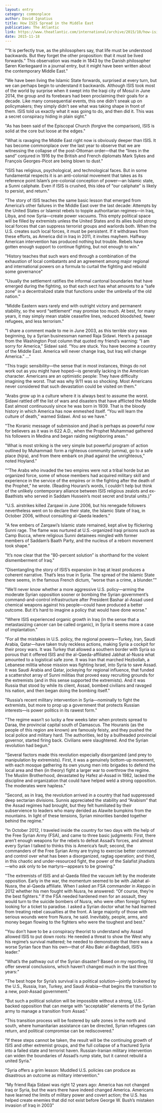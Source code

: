 ```yaml
---
layout: entry
category: commonplace
author: David Ignatius
title: How ISIS Spread in the Middle East
publication: The Atlantic
link: https://www.theatlantic.com/international/archive/2015/10/how-isis-started-syria-iraq/412042/
date: 2015-11-18
---
```


"“It is perfectly true, as the philosophers say, that life must be understood backwards. But they forget the other proposition: that it must be lived forwards.” This observation was made in 1843 by the Danish philosopher Søren Kierkegaard in a journal entry, but it might have been written about the contemporary Middle East."

"We have been living the Islamic State forwards, surprised at every turn, but we can perhaps begin to understand it backwards. Although ISIS took most of the world by surprise when it swept into the Iraqi city of Mosul in June 2014, the group and its forebears had been proclaiming their goals for a decade. Like many consequential events, this one didn’t sneak up on policymakers; they simply didn’t see what was taking shape in front of them. ISIS told us exactly what it was going to do, and then did it. This was a secret conspiracy hiding in plain sight."

"As has been said of the Episcopal Church (forgive the comparison), ISIS is solid at the core but loose at the edges."

"What is ravaging the Middle East right now is obviously deeper than ISIS. It has become commonplace over the last year to observe that we are witnessing the collapse of the post-Ottoman order—that the “lines in the sand” conjured in 1916 by the British and French diplomats Mark Sykes and François Georges-Picot are being blown to dust."

"ISIS has religious, psychological, and technological faces. But in some fundamental respects it is an anti-colonial movement that takes as its reference point Islam’s pre-colonial conception of power—an Islamic state, a Sunni caliphate. Even if ISIS is crushed, this idea of “our caliphate” is likely to persist, and return."

"The story of ISIS teaches the same basic lesson that emerged from America’s other failures in the Middle East over the last decade: Attempts by the United States or Islamist rebels to topple authoritarian regimes—in Iraq, Libya, and now Syria—create power vacuums. This empty political space will be filled by extremists unless the United States and its allies build strong local forces that can suppress terrorist groups and warlords both. When the U.S. creates such local forces, it must be persistent. If it withdraws from these efforts, as America did in Iraq in 2011, it invites mayhem. Halfway American intervention has produced nothing but trouble. Rebels have gotten enough support to continue fighting, but not enough to win."

"History teaches that such wars end through a combination of the exhaustion of local combatants and an agreement among major regional and international powers on a formula to curtail the fighting and rebuild some governance"
 
"Usually the settlement ratifies the informal cantonal boundaries that have emerged during the fighting, so that each sect has what amounts to a “safe zone” in a decentralized state that functions under the umbrella of the old nation."

"Middle Eastern wars rarely end with outright victory and permanent stability, so the word “settlement” may promise too much. At best, for many years, it may simply mean stable ceasefire lines, reduced bloodshed, fewer refugees, and less terrorism."

"I share a comment made to me in June 2003, as this terrible story was beginning, by a Syrian businessman named Raja Sidawi. Here’s a passage from the Washington Post column that quoted my friend’s warning: “I am sorry for America,” Sidawi said. “You are stuck. You have become a country of the Middle East. America will never change Iraq, but Iraq will change America.” …"
 
"This tragic sensibility—the sense that in most instances, things do not work out as you might have hoped—is generally lacking in the American character. Americans are an optimistic people: They have difficulty imagining the worst. That was why 9/11 was so shocking. Most Americans never considered that such devastation could be visited on them."
 
"Arabs grow up in a culture where it is always best to assume the worst. Sidawi rattled off the list of wars and disasters that have afflicted the Middle East almost continuously since he was born in 1939. That is the bloody history in which America has now enmeshed itself. “You will learn the culture of death,” warned Sidawi. And so we have."
 
"The Koranic message of submission and jihad is perhaps as powerful now for believers as it was in 622 A.D., when the Prophet Muhammad gathered his followers in Medina and began raiding neighboring areas."

"What is most striking is the very simple but powerful program of action outlined by Muhammad: form a righteous community (umma), go to a safe place (hijra), and from there embark on jihad against the unrighteous,” noted Hoyland."

"“The Arabs who invaded the two empires were not a tribal horde but an organized force, some of whose members had acquired military skill and experience in the service of the empires or in the fighting after the death of the Prophet,” he wrote. (Reading Hourani’s words, I couldn’t help but think of the unlikely contemporary alliance between ISIS religious zealots and ex-Baathists who served in Saddam Hussein’s most secret and brutal units.)"

"U.S. airstrikes killed Zarqawi in June 2006, but his renegade followers nevertheless went on to declare their state, the Islamic State of Iraq, in October 2006, without consulting al-Qaeda leaders."

"A few embers of Zarqawi’s Islamic state remained, kept alive by flickering Sunni rage. The flame was nurtured at U.S.-organized Iraqi prisons such as Camp Bucca, where religious Sunni detainees mingled with former members of Saddam’s Baath Party, and the nucleus of a reborn movement took shape."
 
"It’s now clear that the “80-percent solution” is shorthand for the violent dismemberment of Iraq."
 
"Disentangling the story of ISIS’s expansion in Iraq at least produces a coherent narrative. That’s less true in Syria. The spread of the Islamic State there seems, in the famous French dictum, “worse than a crime, a blunder.”"

"We’ll never know whether a more aggressive U.S. policy—arming the moderate Syrian opposition sooner or bombing the Syrian government’s command-and-control infrastructure after President Bashar al-Assad used chemical weapons against his people—could have produced a better outcome. But it’s hard to imagine a policy that would have done worse."

"Where ISIS experienced organic growth in Iraq (in the sense that a metastasizing cancer can be called organic), in Syria it seems more a case of implantation."

"For all the mistakes in U.S. policy, the regional powers—Turkey, Iran, Saudi Arabia, Qatar—have taken truly reckless actions, making Syria a cockpit for their proxy wars. It was Turkey that allowed a southern border with Syria so porous that it offered ISIS and the al-Qaeda-affiliated Jabhat al-Nusra what amounted to a logistical safe zone. It was Iran that marched Hezbollah, a Lebanese militia whose mission was fighting Israel, into Syria to save Assad. It was Saudi Arabia and Qatar, jockeying for regional influence, that funded a scattershot array of Sunni militias that proved easy recruiting grounds for the extremists (and in this sense supported the extremists). And it was Russia that stood by while its client, Assad, bombed civilians and ravaged his nation, and then began doing the bombing itself."

"Russia’s recent military intervention in Syria—nominally to fight the extremists, but more to prop up a government that protects Russian interests—is power politics in its rawest form."

"The regime wasn’t so lucky a few weeks later when protests spread to Daraa, the provincial capital south of Damascus. The Houranis (as the people of this region are known) are famously feisty, and they pushed the local police and military hard. The authorities, led by a bullheaded provincial governor, started firing back. Civilians were slaughtered. And the Syrian revolution had begun."

"Several factors made this revolution especially disorganized (and prey to manipulation by extremists). First, it was a genuinely bottom-up movement, with each mosque gathering its own young men into brigades to defend the local area and then (in theory) fight a larger war to overthrow the regime. The Muslim Brotherhood, devastated by Hafez al-Assad in 1982, lacked the discipline and organization that could have helped weld a strong opposition. The moderates were hapless."

"Second, as in Iraq, the revolution arrived in a country that had suppressed deep sectarian divisions. Sunnis appreciated the stability and “Arabism” that the Assad regimes had brought, but they felt humiliated by their subservience to leaders who many derided as Alawite bumpkins from the mountains. In light of these tensions, Syrian minorities banded together behind the regime."

"In October 2012, I traveled inside the country for two days with the help of the Free Syrian Army (FSA), and came to three basic judgments: First, there aren’t enough weapons for the rebels to defeat Assad’s forces, and almost every Syrian I talked to thinks this is America’s fault; second, the commanders of the Free Syrian Army are trying to exercise better command and control over what has been a disorganized, ragtag operation; and third, in this chaotic and under-resourced fight, the power of the Salafist jihadists—who ask only to be martyrs—appears to be growing."

"The extremists of ISIS and al-Qaeda filled the vacuum left by the moderate opposition. Early in the war, the momentum seemed to be with Jabhat al-Nusra, the al-Qaeda affiliate. When I asked an FSA commander in Aleppo in 2012 whether his men fought with Nusra, he answered: “Of course, they’re the best fighters.” If the FSA needed hardened men for an assault, they would turn to the suicide bombers of Nusra, who were often foreign fighters looking for a ticket to paradise. I asked a Syrian doctor what he had learned from treating rebel casualties at the front. A large majority of those with serious wounds were from Nusra, he said. Inevitably, people, arms, and money began flowing to the fighters who were the toughest and best."

"You don’t have to be a conspiracy theorist to understand why Assad allowed ISIS to put down roots: He needed a threat to show the West why his regime’s survival mattered; he needed to demonstrate that there was a worse Syrian face than his own—that of Abu Bakr al-Baghdadi, ISIS’s leader."

"What’s the pathway out of the Syrian disaster? Based on my reporting, I’d offer several conclusions, which haven’t changed much in the last three years:"

"The best hope for Syria’s survival is a political solution—jointly brokered by the U.S., Russia, Iran, Turkey, and Saudi Arabia—that begins the transition to a new, post-Assad government."

"But such a political solution will be impossible without a strong, U.S.-backed opposition that can merge with “acceptable” elements of the Syrian army to manage a transition from Assad."

"This transition process will be fostered by safe zones in the north and south, where humanitarian assistance can be directed, Syrian refugees can return, and political compromise can be rediscovered."

"If these steps cannot be taken, the result will be the continuing growth of ISIS and other extremist groups, and the full collapse of a fractured Syria into a failed state and terrorist haven. Russian-Iranian military intervention can widen the boundaries of Assad’s rump state, but it cannot rebuild a united Syria."

"Syria offers a grim lesson: Muddled U.S. policies can produce as disastrous an outcome as military intervention."

"My friend Raja Sidawi was right 12 years ago: America has not changed Iraq or Syria, but the wars there have indeed changed America. Americans have learned the limits of military power and covert action; the U.S. has helped create enemies that did not exist before George W. Bush’s mistaken invasion of Iraq in 2003"
